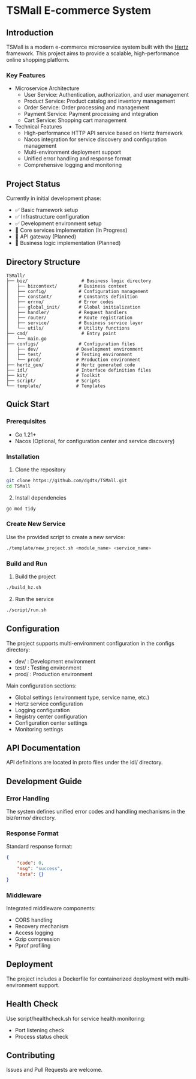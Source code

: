 # TSMall E-commerce System

## Introduction

TSMall is a modern e-commerce microservice system built with the [Hertz](https://github.com/cloudwego/hertz/) framework. This project aims to provide a scalable, high-performance online shopping platform.

### Key Features

- Microservice Architecture
  - User Service: Authentication, authorization, and user management
  - Product Service: Product catalog and inventory management
  - Order Service: Order processing and management
  - Payment Service: Payment processing and integration
  - Cart Service: Shopping cart management
- Technical Features
  - High-performance HTTP API service based on Hertz framework
  - Nacos integration for service discovery and configuration management
  - Multi-environment deployment support
  - Unified error handling and response format
  - Comprehensive logging and monitoring

## Project Status

Currently in initial development phase:
- ✅ Basic framework setup
- ✅ Infrastructure configuration
- ✅ Development environment setup
- 🚧 Core services implementation (In Progress)
- 📅 API gateway (Planned)
- 📅 Business logic implementation (Planned)

## Directory Structure

```plaintext
TSMall/
├── biz/                    # Business logic directory
│   ├── bizcontext/        # Business context
│   ├── config/            # Configuration management
│   ├── constant/          # Constants definition
│   ├── errno/             # Error codes
│   ├── global_init/       # Global initialization
│   ├── handler/           # Request handlers
│   ├── router/            # Route registration
│   ├── service/           # Business service layer
│   └── utils/             # Utility functions
├── cmd/                    # Entry point
│   └── main.go
├── configs/               # Configuration files
│   ├── dev/              # Development environment
│   ├── test/             # Testing environment
│   └── prod/             # Production environment
├── hertz_gen/            # Hertz generated code
├── idl/                  # Interface definition files
├── kit/                  # Toolkit
├── script/               # Scripts
└── template/             # Templates
```

## Quick Start
### Prerequisites
- Go 1.21+
- Nacos (Optional, for configuration center and service discovery)
### Installation
1. Clone the repository
```bash
git clone https://github.com/dgdts/TSMall.git
cd TSMall
```

2. Install dependencies
```bash
go mod tidy
```

### Create New Service
Use the provided script to create a new service:

```bash
./template/new_project.sh <module_name> <service_name>
```

### Build and Run
1. Build the project
```bash
./build_hz.sh
```

2. Run the service
```bash
./script/run.sh
```

## Configuration
The project supports multi-environment configuration in the configs directory:
- dev/ : Development environment
- test/ : Testing environment
- prod/ : Production environment

Main configuration sections:
- Global settings (environment type, service name, etc.)
- Hertz service configuration
- Logging configuration
- Registry center configuration
- Configuration center settings
- Monitoring settings

## API Documentation
API definitions are located in proto files under the idl/ directory.

## Development Guide
### Error Handling
The system defines unified error codes and handling mechanisms in the biz/errno/ directory.

### Response Format
Standard response format:
```json
{
    "code": 0,
    "msg": "success",
    "data": {}
}
```
### Middleware
Integrated middleware components:

- CORS handling
- Recovery mechanism
- Access logging
- Gzip compression
- Pprof profiling

## Deployment
The project includes a Dockerfile for containerized deployment with multi-environment support.

## Health Check
Use script/healthcheck.sh for service health monitoring:

- Port listening check
- Process status check
## Contributing
Issues and Pull Requests are welcome.

